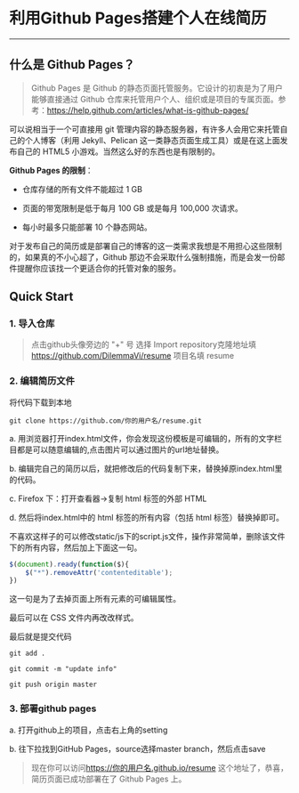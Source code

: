 # 利用Github Pages搭建个人在线简历

----

## 什么是 Github Pages？

> Github Pages 是 Github 的静态页面托管服务。它设计的初衷是为了用户能够直接通过 Github 仓库来托管用户个人、组织或是项目的专属页面。参考：<https://help.github.com/articles/what-is-github-pages/>

可以说相当于一个可直接用 git 管理内容的静态服务器，有许多人会用它来托管自己的个人博客（利用 Jekyll、Pelican 这一类静态页面生成工具）或是在这上面发布自己的 HTML5 小游戏。当然这么好的东西也是有限制的。

**Github Pages 的限制**：

- 仓库存储的所有文件不能超过 1 GB

- 页面的带宽限制是低于每月 100 GB 或是每月 100,000 次请求。

- 每小时最多只能部署 10 个静态网站。

对于发布自己的简历或是部署自己的博客的这一类需求我想是不用担心这些限制的，如果真的不小心超了，Github 那边不会采取什么强制措施，而是会发一份邮件提醒你应该找一个更适合你的托管对象的服务。

## Quick Start

### 1. 导入仓库

> 点击github头像旁边的 "+" 号 选择 Import repository克隆地址填 <https://github.com/DilemmaVi/resume> 项目名填 resume

### 2. 编辑简历文件

将代码下载到本地

```shell
git clone https://github.com/你的用户名/resume.git
```

a. 用浏览器打开index.html文件，你会发现这份模板是可编辑的，所有的文字栏目都是可以随意编辑的,点击图片可以通过图片的url地址替换。

b. 编辑完自己的简历以后，就把修改后的代码复制下来，替换掉原index.html里的代码。

c. Firefox 下：打开查看器->复制 html 标签的外部 HTML

d. 然后将index.html中的 html 标签的所有内容（包括 html 标签）替换掉即可。

不喜欢这样子的可以修改static/js下的script.js文件，操作非常简单，删除该文件下的所有内容，然后加上下面这一句。

```js
$(document).ready(function($){
    $("*").removeAttr('contenteditable');        
})
```

这一句是为了去掉页面上所有元素的可编辑属性。

最后可以在 CSS 文件内再改改样式。

最后就是提交代码

```shell
git add .

git commit -m "update info"

git push origin master
```

### 3. 部署github pages

a. 打开github上的项目，点击右上角的setting

b. 往下拉找到GitHub Pages，source选择master branch，然后点击save

> 现在你可以访问<https://你的用户名.github.io/resume>  这个地址了，恭喜，简历页面已成功部署在了 Github Pages 上。
